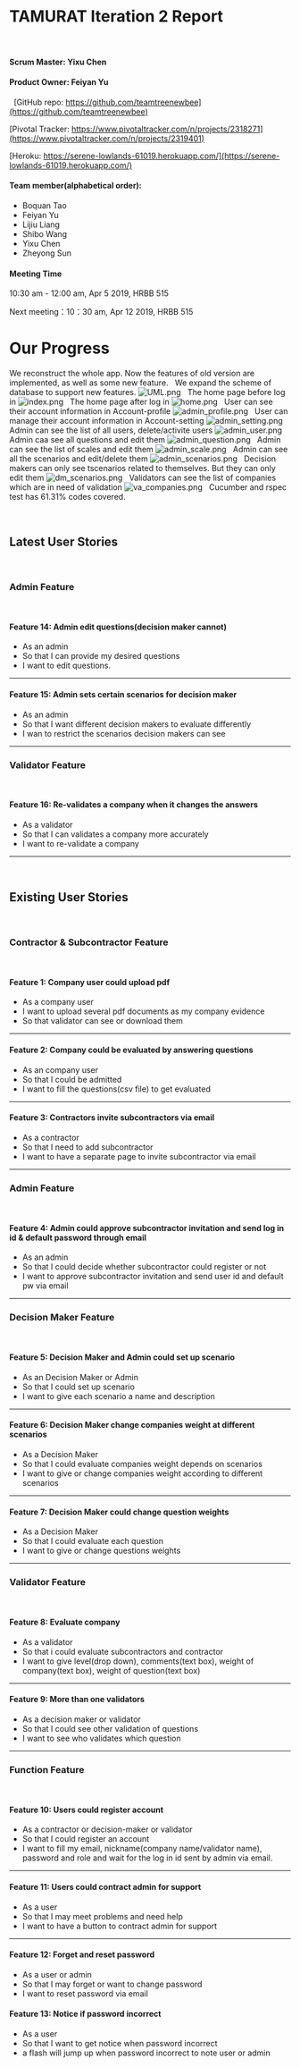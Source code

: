 # TAMURAT Iteration 2 Report
&nbsp;
#### Scrum Master: Yixu Chen

#### Product Owner: Feiyan Yu
&nbsp;
[GitHub repo: https://github.com/teamtreenewbee](https://github.com/teamtreenewbee)

[Pivotal Tracker: https://www.pivotaltracker.com/n/projects/2318271](https://www.pivotaltracker.com/n/projects/2319401)

[Heroku: https://serene-lowlands-61019.herokuapp.com/](https://serene-lowlands-61019.herokuapp.com/)
&nbsp;

#### Team member(alphabetical order):

- Boquan Tao
- Feiyan Yu
- Lijiu Liang
- Shibo Wang
- Yixu Chen
- Zheyong Sun

#### Meeting Time

10:30 am - 12:00 am, Apr 5 2019, HRBB 515

Next meeting：10：30 am, Apr 12 2019, HRBB 515
&nbsp;
# Our Progress

We reconstruct the whole app. Now the features of old version are implemented, as well as some new feature.
&nbsp;
We expand the scheme of database to support new features. 
![UML.png](images/UML.png)
&nbsp;
The home page before log in
![index.png](images/index.png)
&nbsp;
The home page after log in
![home.png](images/home.png)
&nbsp;
User can see their account information in Account-profile
![admin_profile.png](images/admin_profile.png)
&nbsp;
User can manage their account information in Account-setting
![admin_setting.png](images/admin_setting.png)
&nbsp;
Admin can see the list of all users, delete/activite users
![admin_user.png](images/admin_user.png)
&nbsp;
Admin caa see all questions and edit them
![admin_question.png](images/admin_question.png)
&nbsp;
Admin can see the list of scales and edit them
![admin_scale.png](images/admin_scale.png)
&nbsp;
Admin can see all the scenarios and edit/delete them
![admin_scenarios.png](images/admin_scenarios.png)
&nbsp;
Decision makers can only see tscenarios related to themselves. But they can only edit them
![dm_scenarios.png](images/dm_scenarios.png)
&nbsp;
Validators can see the list of companies which are in need of validation
![va_companies.png](images/va_companies.png)
&nbsp;
Cucumber and rspec test has 61.31% codes covered.


&nbsp;
&nbsp;
## Latest User Stories
&nbsp;
### Admin Feature
&nbsp;
#### Feature 14: Admin edit questions(decision maker cannot)
- As an admin
- So that I can provide my desired questions
- I want to edit questions.
---
#### Feature 15: Admin sets certain scenarios for decision maker
- As an admin
- So that I want different decision makers to evaluate differently
- I wan to restrict the scenarios decision makers can see
---
### Validator Feature
&nbsp;
#### Feature 16: Re-validates a company when it changes the answers
- As a validator
- So that I can validates a company more accurately
- I want to re-validate a company
---
&nbsp;
&nbsp;
## Existing User Stories
&nbsp;
### Contractor & Subcontractor Feature
&nbsp;
#### Feature 1: Company user could upload pdf
- As a company user
- I want to upload several pdf documents as my company evidence
- So that validator can see or download them
---
#### Feature 2: Company could be evaluated by answering questions
- As an company user
- So that I could be admitted
- I want to fill the questions(csv file) to get evaluated
---
#### Feature 3: Contractors invite subcontractors via email
- As a contractor
- So that I need to add subcontractor
- I want to have a separate page to invite subcontractor via email
---
### Admin Feature
&nbsp;
#### Feature 4: Admin could approve subcontractor invitation and send log in id & default password through email
- As an admin
- So that I could decide whether subcontractor could register or not
- I want to approve subcontractor invitation and send user id and default pw via email
---
### Decision Maker Feature
&nbsp;
#### Feature 5: Decision Maker and Admin could set up scenario
- As an Decision Maker or Admin
- So that I could set up scenario
- I want to give each scenario a name and description
---
#### Feature 6: Decision Maker change companies weight at different scenarios
- As a Decision Maker
- So that I could evaluate companies weight depends on scenarios
- I want to give or change companies weight according to different scenarios
---
#### Feature 7: Decision Maker could change question weights
- As a Decision Maker
- So that I could evaluate each question
- I want to give or change questions weights
---
### Validator Feature
&nbsp;
#### Feature 8: Evaluate company
- As a validator
- So that i could evaluate subcontractors and contractor
- I want to give level(drop down), comments(text box), weight of company(text box), weight of question(text box)
---
#### Feature 9: More than one validators
- As a decision maker or validator
- So that I could see other validation of questions
- I want to see who validates which question
---

### Function Feature
&nbsp;
#### Feature 10: Users could register account
- As a contractor or decision-maker or validator
- So that I could register an account
- I want to fill my email, nickname(company name/validator name), password and role and wait for the log in id sent by admin via email.
---
#### Feature 11: Users could contract admin for support
- As a user
- So that I may meet problems and need help
- I want to have a button to contract admin for support
---
#### Feature 12: Forget and reset password
- As a user or admin
- So that I may forget or want to change password
- I want to reset password via email

#### Feature 13: Notice if password incorrect
- As a user
- So that I want to get notice when password incorrect
- a flash will jump up when password incorrect to note user or admin
